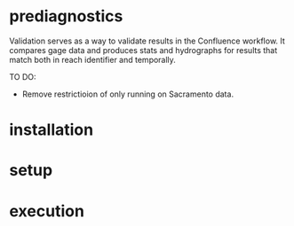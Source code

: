 # prediagnostics

Validation serves as a way to validate results in the Confluence workflow. It compares gage data and produces stats and hydrographs for results that match both in reach identifier and temporally.

TO DO:
- Remove restrictioion of only running on Sacramento data.

# installation

# setup

# execution